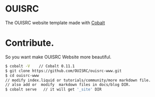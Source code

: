 # OUISRC
The OUISRC website template made with [Cobalt](https://cobalt-org.github.io/)


# Contribute.
So you want make OUISRC Website more beautiful.
```bash
$ cobalt -V    // Cobalt 0.11.1
$ git clone https://github.com/OUISRC/ouisrc-www.git
$ cd ouisrc-www
// modify index.liquid or tutorials/community/more markdown file.
// also add or  modify  markdown files in docs/blog DIR.
$ cobalt serve   // it will get '_site' DIR
```